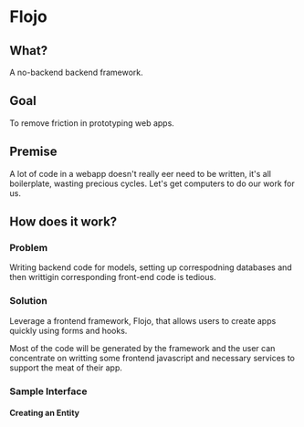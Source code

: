 # Flojo

## What?

A no-backend backend framework.  


## Goal

To remove friction in prototyping web apps.



## Premise

  A lot of code in a webapp doesn't really eer need to be written, it's all boilerplate, wasting precious cycles. Let's get computers to do our work for us.

## How does it work?


### Problem

 Writing backend code for models, setting up correspodning databases and then writtigin corresponding front-end code is tedious.
 
 
### Solution

Leverage a frontend framework, Flojo, that allows users to create apps quickly using forms and hooks. 


Most of the code will be generated by the framework and the user can concentrate on writting some frontend javascript and necessary services to support the meat of their app. 


### Sample Interface

#### Creating an Entity

